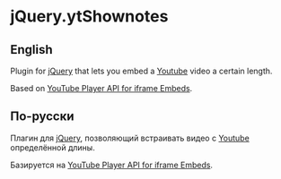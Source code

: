 jQuery.ytShownotes
==================

## English

Plugin for [jQuery](http://jquery.com/) that lets you embed a [Youtube](http://www.youtube.com/) video a certain length.

Based on [YouTube Player API for iframe Embeds](https://developers.google.com/youtube/iframe_api_reference).

## По-русски

Плагин для [jQuery](http://jquery.com/), позволяющий встраивать видео с [Youtube](http://www.youtube.com/) определённой длины.

Базируется на [YouTube Player API for iframe Embeds](https://developers.google.com/youtube/iframe_api_reference).